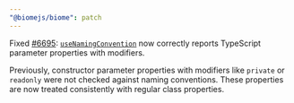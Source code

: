 ```yaml
---
"@biomejs/biome": patch
---
```


Fixed [#6695](https://github.com/biomejs/biome/issues/6695): [`useNamingConvention`](https://biomejs.dev/linter/rules/use-naming-convention/) now correctly reports TypeScript parameter properties with modifiers.

Previously, constructor parameter properties with modifiers like `private` or `readonly` were not checked against naming conventions. These properties are now treated consistently with regular class properties.
